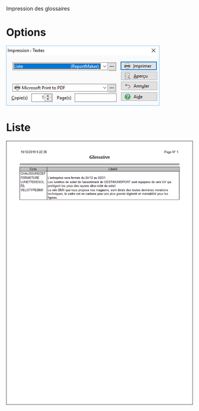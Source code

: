 




Impression des glossaires




# Options


![](../../assets/images/Glossaires/4/Filtres.png)


# Liste


![](../../assets/images/Glossaires/4/Liste.png)


